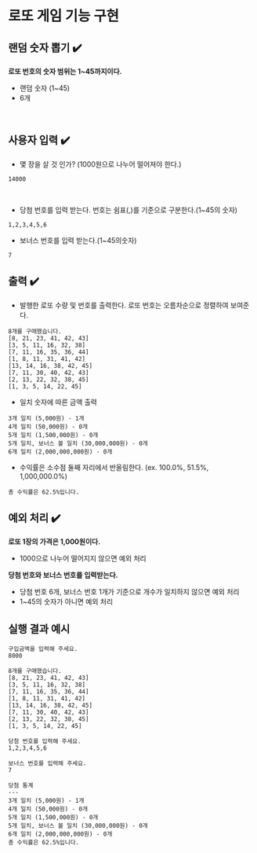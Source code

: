 # 로또 게임 기능 구현

## 랜덤 숫자 뽑기 ✔️

**로또 번호의 숫자 범위는 1~45까지이다.**

- 랜덤 숫자 (1~45)
- 6개

<br />

## 사용자 입력 ✔️

- 몇 장을 살 것 인가? (1000원으로 나누어 떨어져야 한다.)

```plaintext
14000
```

<br />

- 당첨 번호를 입력 받는다. 번호는 쉼표(,)를 기준으로 구분한다.(1~45의 숫자)

```plaintext
1,2,3,4,5,6
```

- 보너스 번호를 입력 받는다.(1~45의숫자)

```plaintext
7
```

## 출력 ✔️

- 발행한 로또 수량 및 번호를 출력한다. 로또 번호는 오름차순으로 정렬하여 보여준다.

```plaintext
8개를 구매했습니다.
[8, 21, 23, 41, 42, 43]
[3, 5, 11, 16, 32, 38]
[7, 11, 16, 35, 36, 44]
[1, 8, 11, 31, 41, 42]
[13, 14, 16, 38, 42, 45]
[7, 11, 30, 40, 42, 43]
[2, 13, 22, 32, 38, 45]
[1, 3, 5, 14, 22, 45]
```

- 일치 숫자에 따른 금액 출력

```plaintext
3개 일치 (5,000원) - 1개
4개 일치 (50,000원) - 0개
5개 일치 (1,500,000원) - 0개
5개 일치, 보너스 볼 일치 (30,000,000원) - 0개
6개 일치 (2,000,000,000원) - 0개
```

- 수익률은 소수점 둘째 자리에서 반올림한다. (ex. 100.0%, 51.5%, 1,000,000.0%)

```plaintext
총 수익률은 62.5%입니다.
```

## 예외 처리 ✔️

**로또 1장의 가격은 1,000원이다.**

- 1000으로 나누어 떨어지지 않으면 예외 처리

**당첨 번호와 보너스 번호를 입력받는다.**

- 당첨 번호 6개, 보너스 번호 1개가 기준으로 개수가 일치하지 않으면 예외 처리
- 1~45의 숫자가 아니면 예외 처리

## 실행 결과 예시

```text
구입금액을 입력해 주세요.
8000

8개를 구매했습니다.
[8, 21, 23, 41, 42, 43]
[3, 5, 11, 16, 32, 38]
[7, 11, 16, 35, 36, 44]
[1, 8, 11, 31, 41, 42]
[13, 14, 16, 38, 42, 45]
[7, 11, 30, 40, 42, 43]
[2, 13, 22, 32, 38, 45]
[1, 3, 5, 14, 22, 45]

당첨 번호를 입력해 주세요.
1,2,3,4,5,6

보너스 번호를 입력해 주세요.
7

당첨 통계
---
3개 일치 (5,000원) - 1개
4개 일치 (50,000원) - 0개
5개 일치 (1,500,000원) - 0개
5개 일치, 보너스 볼 일치 (30,000,000원) - 0개
6개 일치 (2,000,000,000원) - 0개
총 수익률은 62.5%입니다.

```

